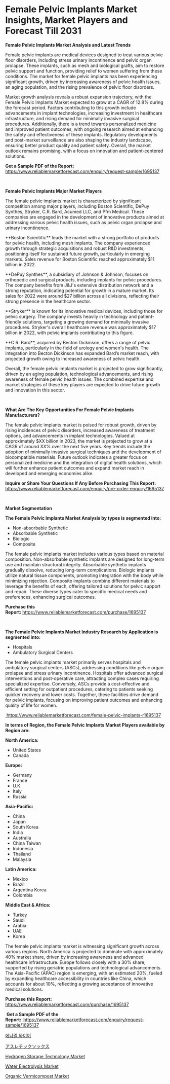 <p><h1>Female Pelvic Implants Market Insights, Market Players and Forecast Till 2031</h1></p><p><strong>Female Pelvic Implants Market Analysis and Latest Trends</strong></p>
<p><p>Female pelvic implants are medical devices designed to treat various pelvic floor disorders, including stress urinary incontinence and pelvic organ prolapse. These implants, such as mesh and biological grafts, aim to restore pelvic support and function, providing relief to women suffering from these conditions. The market for female pelvic implants has been experiencing significant growth, driven by increasing awareness of pelvic health issues, an aging population, and the rising prevalence of pelvic floor disorders.</p><p>Market growth analysis reveals a robust expansion trajectory, with the Female Pelvic Implants Market expected to grow at a CAGR of 12.8% during the forecast period. Factors contributing to this growth include advancements in implant technologies, increasing investment in healthcare infrastructure, and rising demand for minimally invasive surgical procedures. Additionally, there is a trend towards personalized medicine and improved patient outcomes, with ongoing research aimed at enhancing the safety and effectiveness of these implants. Regulatory developments and post-market surveillance are also shaping the industry landscape, ensuring better product quality and patient safety. Overall, the market outlook remains promising, with a focus on innovation and patient-centered solutions.</p></p>
<p><strong>Get a Sample PDF of the Report:&nbsp;</strong> <a href="https://www.reliablemarketforecast.com/enquiry/request-sample/1695137?utm_campaign=1102&utm_medium=2&utm_source=Github&utm_content=ia&utm_term=07102024&utm_id=female-pelvic-implants">https://www.reliablemarketforecast.com/enquiry/request-sample/1695137</a></p>
<p>&nbsp;</p>
<p><strong>Female Pelvic Implants Major Market Players</strong></p>
<p><p>The female pelvic implants market is characterized by significant competition among major players, including Boston Scientific, DePuy Synthes, Stryker, C.R. Bard, Acumed LLC, and Pfm Medical. These companies are engaged in the development of innovative products aimed at addressing various pelvic health issues, such as pelvic organ prolapse and urinary incontinence.</p><p>**Boston Scientific** leads the market with a strong portfolio of products for pelvic health, including mesh implants. The company experienced growth through strategic acquisitions and robust R&D investments, positioning itself for sustained future growth, particularly in emerging markets. Sales revenue for Boston Scientific reached approximately $11 billion in 2022.</p><p>**DePuy Synthes**, a subsidiary of Johnson & Johnson, focuses on orthopedic and surgical products, including implants for pelvic procedures. The company benefits from J&J's extensive distribution network and a strong reputation, indicating potential for growth in a mature market. Its sales for 2022 were around $27 billion across all divisions, reflecting their strong presence in the healthcare sector.</p><p>**Stryker** is known for its innovative medical devices, including those for pelvic surgery. The company invests heavily in technology and patient-friendly solutions, targeting a growing demand for minimally invasive procedures. Stryker's overall healthcare revenue was approximately $17 billion in 2022, with pelvic implants contributing to this figure.</p><p>**C.R. Bard**, acquired by Becton Dickinson, offers a range of pelvic implants, particularly in the field of urology and women's health. The integration into Becton Dickinson has expanded Bard’s market reach, with projected growth owing to increased awareness of pelvic health.</p><p>Overall, the female pelvic implants market is projected to grow significantly, driven by an aging population, technological advancements, and rising awareness of female pelvic health issues. The combined expertise and market strategies of these key players are expected to drive future growth and innovation in this sector.</p></p>
<p>&nbsp;</p>
<p><strong>What Are The Key Opportunities For Female Pelvic Implants Manufacturers?</strong></p>
<p><p>The female pelvic implants market is poised for robust growth, driven by rising incidences of pelvic disorders, increased awareness of treatment options, and advancements in implant technologies. Valued at approximately $XX billion in 2023, the market is projected to grow at a CAGR of around XX% over the next five years. Key trends include the adoption of minimally invasive surgical techniques and the development of biocompatible materials. Future outlook indicates a greater focus on personalized medicine and the integration of digital health solutions, which will further enhance patient outcomes and expand market reach in developed and emerging economies alike.</p></p>
<p><strong>Inquire or Share Your Questions If Any Before Purchasing This Report:</strong> <a href="https://www.reliablemarketforecast.com/enquiry/pre-order-enquiry/1695137?utm_campaign=1102&utm_medium=2&utm_source=Github&utm_content=ia&utm_term=07102024&utm_id=female-pelvic-implants">https://www.reliablemarketforecast.com/enquiry/pre-order-enquiry/1695137</a></p>
<p>&nbsp;</p>
<p><strong>Market Segmentation</strong></p>
<p><strong>The Female Pelvic Implants Market Analysis by types is segmented into:</strong></p>
<p><ul><li>Non-absorbable Synthetic</li><li>Absorbable Synthetic</li><li>Biologic</li><li>Composite</li></ul></p>
<p><p>The female pelvic implants market includes various types based on material composition. Non-absorbable synthetic implants are designed for long-term use and maintain structural integrity. Absorbable synthetic implants gradually dissolve, reducing long-term complications. Biologic implants utilize natural tissue components, promoting integration with the body while minimizing rejection. Composite implants combine different materials to leverage the benefits of each, offering tailored solutions for pelvic support and repair. These diverse types cater to specific medical needs and preferences, enhancing surgical outcomes.</p></p>
<p><strong>Purchase this Report:&nbsp;</strong><a href="https://www.reliablemarketforecast.com/purchase/1695137?utm_campaign=1102&utm_medium=2&utm_source=Github&utm_content=ia&utm_term=07102024&utm_id=female-pelvic-implants">https://www.reliablemarketforecast.com/purchase/1695137</a></p>
<p>&nbsp;</p>
<p><strong>The Female Pelvic Implants Market Industry Research by Application is segmented into:</strong></p>
<p><ul><li>Hospitals</li><li>Ambulatory Surgical Centers</li></ul></p>
<p><p>The female pelvic implants market primarily serves hospitals and ambulatory surgical centers (ASCs), addressing conditions like pelvic organ prolapse and stress urinary incontinence. Hospitals offer advanced surgical interventions and post-operative care, attracting complex cases requiring specialized expertise. Conversely, ASCs provide a cost-effective and efficient setting for outpatient procedures, catering to patients seeking quicker recovery and lower costs. Together, these facilities drive demand for pelvic implants, focusing on improving patient outcomes and enhancing quality of life for women.</p></p>
<p><a href="https://www.reliablemarketforecast.com/female-pelvic-implants-r1695137?utm_campaign=1102&utm_medium=2&utm_source=Github&utm_content=ia&utm_term=07102024&utm_id=female-pelvic-implants">&nbsp;https://www.reliablemarketforecast.com/female-pelvic-implants-r1695137</a></p>
<p><strong>In terms of Region, the Female Pelvic Implants Market Players available by Region are:</strong></p>
<p>
    <p> <strong> North America: </strong>
        <ul>
            <li>United States</li>
            <li>Canada</li>
        </ul>
        </p> 
    <p> <strong> Europe: </strong>
        <ul>
            <li>Germany</li>
            <li>France</li>
            <li>U.K.</li>
            <li>Italy</li>
            <li>Russia</li>
        </ul>
        </p> 
    <p> <strong> Asia-Pacific: </strong>
        <ul>
            <li>China</li>
            <li>Japan</li>
            <li>South Korea</li>
            <li>India</li>
            <li>Australia</li>
            <li>China Taiwan</li>
            <li>Indonesia</li>
            <li>Thailand</li>
            <li>Malaysia</li>
        </ul>
        </p> 
    <p> <strong> Latin America: </strong>
        <ul>
            <li>Mexico</li>
            <li>Brazil</li>
            <li>Argentina Korea</li>
            <li>Colombia</li>
        </ul>
        </p> 
    <p> <strong> Middle East & Africa: </strong>
        <ul>
            <li>Turkey</li>
            <li>Saudi</li>
            <li>Arabia</li>
            <li>UAE</li>
            <li>Korea</li>
        </ul>
    </p>
    </p>
<p><p>The female pelvic implants market is witnessing significant growth across various regions. North America is projected to dominate with approximately 40% market share, driven by increasing awareness and advanced healthcare infrastructure. Europe follows closely with a 30% share, supported by rising geriatric populations and technological advancements. The Asia-Pacific (APAC) region is emerging, with an estimated 20%, fueled by expanding healthcare accessibility in countries like China, which accounts for about 10%, reflecting a growing acceptance of innovative medical solutions.</p></p>
<p><strong>Purchase this Report: </strong><a href="https://www.reliablemarketforecast.com/purchase/1695137?utm_campaign=1102&utm_medium=2&utm_source=Github&utm_content=ia&utm_term=07102024&utm_id=female-pelvic-implants">https://www.reliablemarketforecast.com/purchase/1695137</a></p>
<p>&nbsp;<strong>Get a Sample PDF of the Report:&nbsp;&nbsp;</strong><a href="https://www.reliablemarketforecast.com/enquiry/request-sample/1695137?utm_campaign=1102&utm_medium=2&utm_source=Github&utm_content=ia&utm_term=07102024&utm_id=female-pelvic-implants">https://www.reliablemarketforecast.com/enquiry/request-sample/1695137</a></p>
<p><strong></strong></p>
<p><p><a href="https://github.com/laholand/Market-Research-Report-List-6/blob/main/384226517049.md?utm_campaign=1102&utm_medium=2&utm_source=Github&utm_content=ia&utm_term=07102024&utm_id=female-pelvic-implants">에나멜 와이어</a></p><p><a href="https://github.com/mohamedbakry57/Market-Research-Report-List-6/blob/main/547980317045.md?utm_campaign=1102&utm_medium=2&utm_source=Github&utm_content=ia&utm_term=07102024&utm_id=female-pelvic-implants">アスレチックソックス</a></p><p><a href="https://issuu.com/reportprime-2/docs/hydrogen-storage-technology-market-_bb968e79f64ef5?utm_campaign=1102&utm_medium=2&utm_source=Github&utm_content=ia&utm_term=07102024&utm_id=female-pelvic-implants">Hydrogen Storage Technology Market</a></p><p><a href="https://issuu.com/reportprime-2/docs/water-electrolysis-market-size-2030_79203d0ba06253?utm_campaign=1102&utm_medium=2&utm_source=Github&utm_content=ia&utm_term=07102024&utm_id=female-pelvic-implants">Water Electrolysis Market</a></p><p><a href="https://www.linkedin.com/pulse/global-organic-vermicompost-market-focus-product-type-95vermicompost95vermicompost-n38qe?utm_campaign=1102&utm_medium=2&utm_source=Github&utm_content=ia&utm_term=07102024&utm_id=female-pelvic-implants">Organic Vermicompost Market</a></p></p>